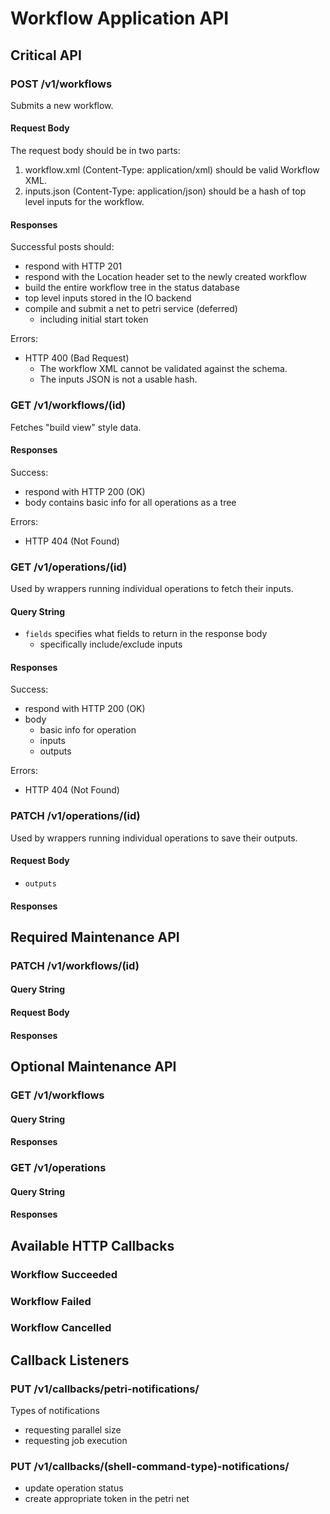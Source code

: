 # Workflow Application API

## Critical API

### POST /v1/workflows
Submits a new workflow.

#### Request Body
The request body should be in two parts:
1. workflow.xml (Content-Type: application/xml) should be valid Workflow XML.
2. inputs.json (Content-Type: application/json) should be a hash of top level
   inputs for the workflow.

#### Responses
Successful posts should:
- respond with HTTP 201
- respond with the Location header set to the newly created workflow
- build the entire workflow tree in the status database
- top level inputs stored in the IO backend
- compile and submit a net to petri service (deferred)
    - including initial start token

Errors:
- HTTP 400 (Bad Request)
    - The workflow XML cannot be validated against the schema.
    - The inputs JSON is not a usable hash.

### GET /v1/workflows/(id)
Fetches "build view" style data.

#### Responses
Success:
- respond with HTTP 200 (OK)
- body contains basic info for all operations as a tree

Errors:
- HTTP 404 (Not Found)

### GET /v1/operations/(id)
Used by wrappers running individual operations to fetch their inputs.

#### Query String
- `fields` specifies what fields to return in the response body
    - specifically include/exclude inputs

#### Responses
Success:
- respond with HTTP 200 (OK)
- body
    - basic info for operation
    - inputs
    - outputs

Errors:
- HTTP 404 (Not Found)

### PATCH /v1/operations/(id)
Used by wrappers running individual operations to save their outputs.

#### Request Body
- `outputs`
#### Responses

## Required Maintenance API

### PATCH /v1/workflows/(id)
<!-- cancel workflow (multiple modes) -->
#### Query String
#### Request Body
#### Responses


## Optional Maintenance API

### GET /v1/workflows
<!-- list known workflows -->
#### Query String
#### Responses

### GET /v1/operations
<!-- list known operations -->
#### Query String
#### Responses


## Available HTTP Callbacks

### Workflow Succeeded
### Workflow Failed
### Workflow Cancelled


## Callback Listeners

### PUT /v1/callbacks/petri-notifications/
Types of notifications
- requesting parallel size
- requesting job execution

### PUT /v1/callbacks/(shell-command-type)-notifications/
- update operation status
- create appropriate token in the petri net
